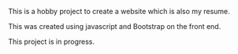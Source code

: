 This is a hobby project to create a website which is also my resume.

This was created using javascript and Bootstrap on the front end.

This project is in progress.


